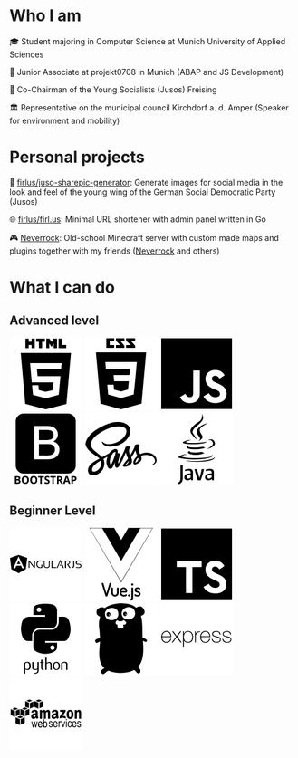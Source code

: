 # Who I am

🎓 Student majoring in Computer Science at Munich University of Applied Sciences

💼 Junior Associate at projekt0708 in Munich (ABAP and JS Development)

🌹 Co-Chairman of the Young Socialists (Jusos) Freising

🏛️ Representative on the municipal council Kirchdorf a. d. Amper (Speaker for environment and mobility)

# Personal projects

🌹 [firlus/juso-sharepic-generator](https://github.com/firlus/jusos-sharepic-generator): Generate images for social media in the look and feel of the young wing of the German Social Democratic Party (Jusos)

🌐 [firlus/firl.us](https://github.com/firlus/firl.us): Minimal URL shortener with admin panel written in Go

🎮 [Neverrock](https://neverrock.de): Old-school Minecraft server with custom made maps and plugins together with my friends ([Neverrock](https://github.com/neverrock) and others)

# What I can do

## Advanced level
![](https://github.com/alexgalkin/devicons/blob/master/png_128/html5-plain-wordmark.png?raw=true)
![](https://github.com/alexgalkin/devicons/blob/master/png_128/css3-plain-wordmark.png?raw=true)
![](https://github.com/alexgalkin/devicons/blob/master/png_128/javascript-plain.png?raw=true)
![](https://github.com/alexgalkin/devicons/blob/master/png_128/bootstrap-plain-wordmark.png?raw=true)
![](https://github.com/alexgalkin/devicons/blob/master/png_128/sass-original.png?raw=true)
![](https://github.com/alexgalkin/devicons/blob/master/png_128/java-plain-wordmark.png?raw=true)

## Beginner Level
![](https://github.com/alexgalkin/devicons/blob/master/png_128/angularjs-plain-wordmark.png?raw=true)
![](https://github.com/alexgalkin/devicons/blob/master/png_128/vuejs-plain-wordmark.png?raw=true)
![](https://github.com/alexgalkin/devicons/blob/master/png_128/typescript-plain.png?raw=true)
![](https://github.com/alexgalkin/devicons/blob/master/png_128/python-plain-wordmark.png?raw=true)
![](https://github.com/alexgalkin/devicons/blob/master/png_128/go-plain.png?raw=true)
![](https://github.com/alexgalkin/devicons/blob/master/png_128/express-original-wordmark.png?raw=true)
![](https://github.com/alexgalkin/devicons/blob/master/png_128/amazonwebservices-plain-wordmark.png?raw=true)
